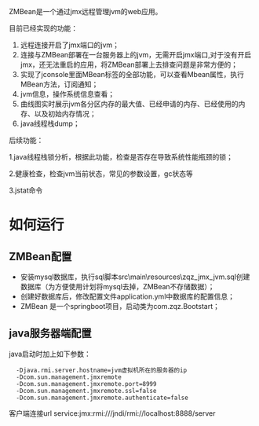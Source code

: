 

ZMBean是一个通过jmx远程管理jvm的web应用。

目前已经实现的功能：
1. 远程连接开启了jmx端口的jvm；
2. 连接与ZMBean部署在一台服务器上的jvm，无需开启jmx端口,对于没有开启jmx，还无法重启的应用，将ZMBean部署上去排查问题是非常方便的；
3. 实现了jconsole里面MBean标签的全部功能，可以查看Mbean属性，执行MBean方法，订阅通知；
4. jvm信息，操作系统信息查看；
5. 曲线图实时展示jvm各分区内存的最大值、已经申请的内存、已经使用的内存、以及初始内存情况；
6. java线程栈dump；

后续功能：

1.java线程栈锁分析，根据此功能，检查是否存在导致系统性能瓶颈的锁；

2.健康检查，检查jvm当前状态，常见的参数设置，gc状态等

3.jstat命令


# 如何运行
## ZMBean配置

* 安装mysql数据库，执行sql脚本src\main\resources\zqz_jmx_jvm.sql创建数据库（为方便使用计划将mysql去掉，ZMBean不存储数据）；
* 创建好数据库后，修改配置文件application.yml中数据库的配置信息；
* ZMBean 是一个springboot项目，启动类为com.zqz.Bootstart；

## java服务器端配置
java启动时加上如下参数：
```
  -Djava.rmi.server.hostname=jvm虚拟机所在的服务器的ip 
  -Dcom.sun.management.jmxremote
  -Dcom.sun.management.jmxremote.port=8999
  -Dcom.sun.management.jmxremote.ssl=false
  -Dcom.sun.management.jmxremote.authenticate=false
```
  客户端连接url service:jmx:rmi:///jndi/rmi://localhost:8888/server
